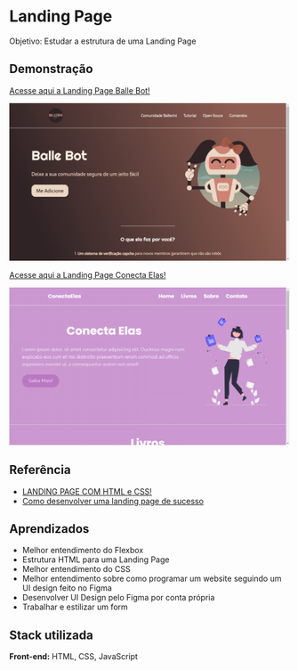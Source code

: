 
# Landing Page
Objetivo: Estudar a estrutura de uma Landing Page


## Demonstração
[ Acesse aqui a  Landing Page Balle Bot!](https://landing-pages-neon.vercel.app/)

![Demonstração](Landing-page(balleriniBot)/img/DEMONSTRA%C3%87%C3%83O.png)

[ Acesse aqui a  Landing Page Conecta Elas!](https://landing-pages-conectaelas.vercel.app/)

![Demontração2](Landing-page(ConectaElas)/img/conecte-elas.png)



## Referência

 - [LANDING PAGE COM HTML e CSS!](https://www.youtube.com/watch?v=llF6vD-RljE&t=190s)
- [Como desenvolver uma landing page de sucesso](https://ebaconline.com.br/webinars/programacao-workshop-2022-03-08-09-10)



## Aprendizados

- Melhor entendimento do Flexbox
- Estrutura HTML para uma Landing Page
- Melhor entendimento do CSS
- Melhor entendimento sobre como programar um website seguindo um UI design feito no Figma
- Desenvolver UI Design pelo Figma por conta própria
- Trabalhar e estilizar um form


## Stack utilizada

**Front-end:** HTML, CSS, JavaScript
